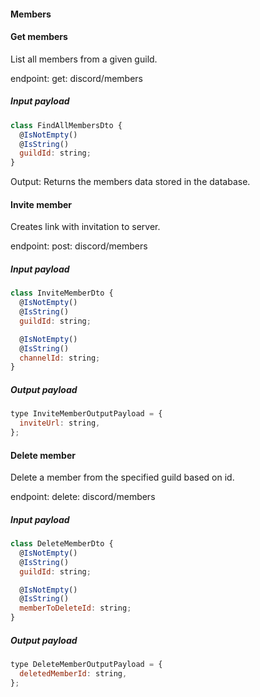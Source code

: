 #### Members

#### Get members

List all members from a given guild.

endpoint: get: discord/members

##### Input payload

```javascript
class FindAllMembersDto {
  @IsNotEmpty()
  @IsString()
  guildId: string;
}
```

Output: Returns the members data stored in the database.

#### Invite member

Creates link with invitation to server.

endpoint: post: discord/members

##### Input payload

```javascript
class InviteMemberDto {
  @IsNotEmpty()
  @IsString()
  guildId: string;

  @IsNotEmpty()
  @IsString()
  channelId: string;
}
```

##### Output payload

```javascript
type InviteMemberOutputPayload = {
  inviteUrl: string,
};
```

#### Delete member

Delete a member from the specified guild based on id.

endpoint: delete: discord/members

##### Input payload

```javascript
class DeleteMemberDto {
  @IsNotEmpty()
  @IsString()
  guildId: string;

  @IsNotEmpty()
  @IsString()
  memberToDeleteId: string;
}
```

##### Output payload

```javascript
type DeleteMemberOutputPayload = {
  deletedMemberId: string,
};
```
